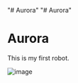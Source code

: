 "# Aurora" 
"# Aurora" 
# Aurora
This is my first robot. 


![image](https://github.com/SergeyMatveev/Aurora/assets/20166609/c0337f9e-f79e-440e-bc32-3789470af99a)
